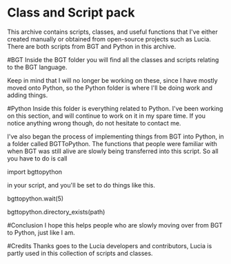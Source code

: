 # Class and Script pack
 This archive contains scripts, classes, and useful functions that I've either created manually or obtained from open-source projects such as Lucia. There are both scripts from BGT and Python in this archive.

#BGT
Inside the BGT folder you will find all the classes and scripts relating to the BGT language. 

Keep in mind that I will no longer be working on these, since I have mostly moved onto Python, so the Python folder is where I'll be doing work and adding things.

#Python
Inside this folder is everything related to Python. I've been working on this section, and will continue to work on it in my spare time. If you notice anything wrong though, do not hesitate to contact me.

I've also began the process of implementing things from BGT into Python, in a folder called BGTToPython. The functions that people were familiar with when BGT was still alive are slowly being transferred into this script. So all you have to do is call 

import bgttopython

in your script, and you'll be set to do things like this.

bgttopython.wait(5)

bgttopython.directory_exists(path)

#Conclusion
I hope this helps people who are slowly moving over from BGT to Python, just like I am.

#Credits
Thanks goes to the Lucia developers and contributors, Lucia is partly used in this collection of scripts and classes.
